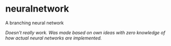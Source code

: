 # neuralnetwork
A branching neural network

_Doesn't really work. Was made based on own ideas with zero knowledge of how actual neural networks are implemented._
